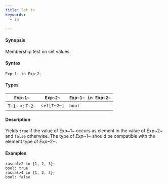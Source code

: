 ```yaml
---
title: Set in
keywords:
  - in

---
```


#### Synopsis

Membership test on set values.

#### Syntax

`Exp~1~ in Exp~2~`

#### Types

| `Exp~1~`           |  `Exp~2~`     | `Exp~1~ in Exp~2~`  |
| --- | --- | --- |
| `T~1~`  <: `T~2~` |  `set[T~2~]`  | `bool`                |

#### Description

Yields `true` if the value of Exp~1~ occurs as element in the value of Exp~2~ and `false` otherwise. The type of _Exp_~1~ should be compatible with the element type of _Exp_~2~.

#### Examples

```rascal-shell 
rascal>2 in {1, 2, 3};
bool: true
rascal>4 in {1, 2, 3};
bool: false
```

